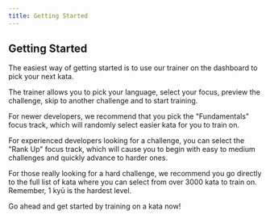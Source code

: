 ```yaml
---
title: Getting Started
---
```


## Getting Started

The easiest way of getting started is to use our trainer on the dashboard to pick your next kata.

The trainer allows you to pick your language, select your focus, preview the challenge,
skip to another challenge and to start training.

For newer developers, we recommend that you pick the "Fundamentals" focus track,
which will randomly select easier kata for you to train on.

For experienced developers looking for a challenge, you can select the "Rank Up" focus track,
which will cause you to begin with easy to medium challenges and quickly advance to harder ones.

For those really looking for a hard challenge,
we recommend you go directly to the full list of kata where you can select from over 3000 kata to train on.
Remember, 1 kyū is the hardest level.

Go ahead and get started by training on a kata now!
